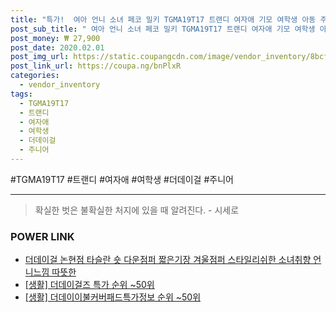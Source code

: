 ```yaml
--- 
title: "특가!  여아 언니 소녀 페코 밀키 TGMA19T17 트랜디 여자애 기모 여학생 아동 주니어 융 더데이걸 키즈..." 
post_sub_title: " 여아 언니 소녀 페코 밀키 TGMA19T17 트랜디 여자애 기모 여학생 아동 주니어 융 더데이걸 키즈 티셔츠 NC경산점 맨투맨" 
post_money: ₩ 27,900 
post_date: 2020.02.01 
post_img_url: https://static.coupangcdn.com/image/vendor_inventory/8bcf/7038d7c038d6d3033b391ff3ddcf5d88c923e3a0260676a1ea85660cf38e.jpg 
post_link_url: https://coupa.ng/bnPlxR 
categories: 
  - vendor_inventory 
tags: 
  - TGMA19T17 
  - 트랜디 
  - 여자애 
  - 여학생 
  - 더데이걸 
  - 주니어 
--- 
```

  #TGMA19T17 #트랜디 #여자애 #여학생 #더데이걸 #주니어 
<hr> 

> 확실한 벗은 불확실한 처지에 있을 때 알려진다. - 시세로 


### POWER LINK

* <a href="https://blog.naver.com/fasyy4321/221792545586" target="_blank">더데이걸 논현점 타슬란 숏 다운점퍼 짧은기장 겨울점퍼 스타일리쉬한 소녀취향 언니느낌 따뜻한</a>
* <a href="https://blog.naver.com/sakai111/221792444854" target="_blank"> [생활] 더데이걸즈 특가 순위 ~50위</a>
* <a href="https://blog.naver.com/fasyy4321/221774944591" target="_blank"> [생활] 더데이이불커버패드특가정보 순위 ~50위</a>
